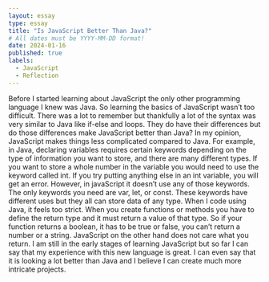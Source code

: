 ```yaml
---
layout: essay
type: essay
title: "Is JavaScript Better Than Java?"
# All dates must be YYYY-MM-DD format!
date: 2024-01-16
published: true
labels:
  - JavaScript
  - Reflection
---
```

Before I started learning about JavaScript the only other programming language I knew was Java. So learning the basics of JavaScript wasn’t too difficult. There was a lot to remember but thankfully a lot of the syntax was very similar to Java like if-else and loops. They do have their differences but do those differences make JavaScript better than Java?
	In my opinion, JavaScript makes things less complicated compared to Java. For example, in Java, declaring variables requires certain keywords depending on the type of information you want to store, and there are many different types. If you want to store a whole number in the variable you would need to use the keyword called int. If you try putting anything else in an int variable, you will get an error. However, in javaScript it doesn’t use any of those keywords. The only keywords you need are var, let, or const. These keywords have different uses but they all can store data of any type.
	When I code using Java, it feels too strict. When you create functions or methods you have to define the return type and it must return a value of that type. So if your function returns a boolean, it has to be true or false, you can’t return a number or a string. JavaScript on the other hand does not care what you return.
I am still in the early stages of learning JavaScript but so far I can say that my experience with this new language is great. I can even say that it is looking a lot better than Java and I believe I can create much more intricate projects.
